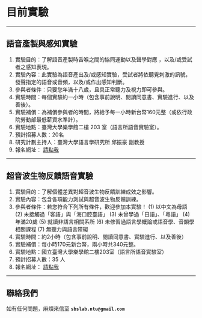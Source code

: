 # 目前實驗

---

## **語音產製與感知實驗**

1. 實驗目的：了解語音產製時舌喉之間的協同運動以及聲學對應 ，以及/或受試者之感知表現。
2. 實驗內容：此實驗為語音產出及/或感知實驗，受試者將依聽覺刺激的訊號，發聲指定的語音或音頻，以及/或作出感知判斷。
3. 參與者條件：只要您年滿十八歲，且具正常聽力及視力即可參與。
4. 實驗時間：每個實驗約一小時（包含事前說明、閱讀同意書、實驗進行、以及善後）。
5. 實驗補償：為補償參與者的時間，將給予每一小時新台幣160元整（或依行政院勞動部最低薪資水準計）。
6. 實驗地點：臺灣大學樂學館二樓 203 室（語言所語音實驗室）。
7. 預計招募人數：20名
8. 研究計劃主持人：臺灣大學語言學研究所  邱振豪  副教授
9. 報名網址： [請點我](https://forms.gle/pxCcLbHRRh523bG77)

---

## **超音波生物反饋語音實驗**

1. 實驗目的：了解個體差異對超音波生物反饋訓練成效之影響。
2. 實驗內容：包含各項能力測試與超音波生物反饋訓練。
3. 參與者條件：若您符合下列所有條件，歡迎參加本實驗！
   (1) 以中文為母語
   (2) 未接觸過「客語」與「海口腔臺語」
   (3) 未曾學過「日語」、「粵語」
   (4) 年滿20歲
   (5) 就讀非語言相關系所
   (6) 未修習過語言學概論或語音學、音韻學相關課程
   (7) 無聽力與語言障礙
4. 實驗時間：約2小時（包含事前說明、閱讀同意書、實驗進行、以及善後）
5. 實驗補償：每小時170元新台幣，兩小時共340元整。
6. 實驗地點：國立臺灣大學樂學館二樓203室（語言所語音實驗室）
7. 預計招募人數：35 人
8. 報名網址： [請點我](https://forms.gle/RkQcMBGc2yj6rdXT7)

---

## **聯絡我們**

如有任何問題，麻煩來信至 **`sbslab.ntu@gmail.com`**

